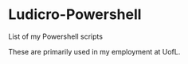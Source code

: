# Ludicro-Powershell
List of my Powershell scripts

These are primarily used in my employment at UofL. 